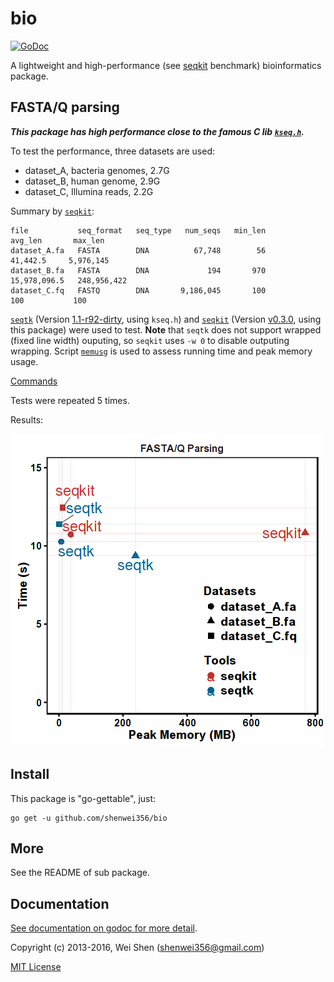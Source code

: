 bio
===
[![GoDoc](https://godoc.org/github.com/shenwei356/bio?status.svg)](https://godoc.org/github.com/shenwei356/bio)

A lightweight and high-performance
(see [seqkit](https://github.com/shenwei356/seqkit#benchmark) benchmark)
bioinformatics package.

FASTA/Q parsing
-----------------------

***This package has high performance close to the famous C lib
[`kseq.h`](https://github.com/attractivechaos/klib/blob/master/kseq.h).***

To test the performance, three datasets are used:

- dataset_A, bacteria genomes, 2.7G
- dataset_B, human genome,     2.9G
- dataset_C, Illumina reads,   2.2G

Summary by [`seqkit`](https://github.com/shenwei356/seqkit):

    file           seq_format   seq_type   num_seqs   min_len        avg_len       max_len
    dataset_A.fa   FASTA        DNA          67,748        56       41,442.5     5,976,145
    dataset_B.fa   FASTA        DNA             194       970   15,978,096.5   248,956,422
    dataset_C.fq   FASTQ        DNA       9,186,045       100            100           100

[`seqtk`](https://github.com/lh3/seqtk/)
(Version [1.1-r92-dirty](https://github.com/lh3/seqtk/tree/fb85aad4ce1fc7b3d4543623418a1ae88fe1cea6),
using `kseq.h`)
and [`seqkit`](https://github.com/shenwei356/seqkit)
(Version [v0.3.0](https://github.com/shenwei356/seqkit/releases/tag/v0.3.0),
using this package) were used to test.
**Note** that `seqtk` does not support wrapped (fixed line width) ouputing, so `seqkit` uses
`-w 0` to disable outputing wrapping.
Script [`memusg`](https://github.com/shenwei356/memusg) is used to assess running time
and peak memory usage.

[Commands](https://github.com/shenwei356/bio/blob/master/benchmark/run_benchmark_01_parse.sh)

Tests were repeated 5 times.

Results:

![benchmark.tsv.png](benchmark/benchmark.tsv.png)

Install
-------
This package is "go-gettable", just:

    go get -u github.com/shenwei356/bio


More
----
See the README of sub package.

Documentation
-------------
[See documentation on godoc for more detail](https://godoc.org/github.com/shenwei356/bio/).

Copyright (c) 2013-2016, Wei Shen (shenwei356@gmail.com)

[MIT License](https://github.com/shenwei356/bio/blob/master/LICENSE)
